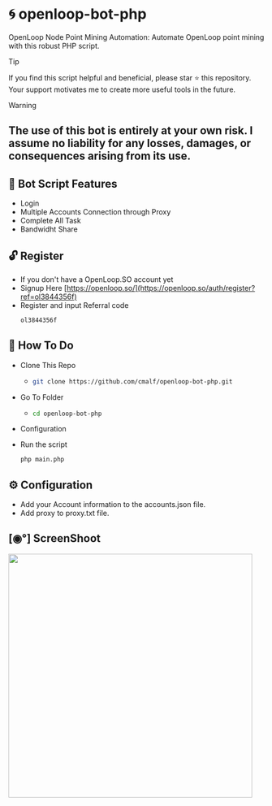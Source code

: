 # 🌀 openloop-bot-php
OpenLoop Node Point Mining Automation: Automate OpenLoop point mining with this robust PHP script.

> [!TIP]
> If you find this script helpful and beneficial, please star ⭐ this repository. Your support motivates me to create more useful tools in the future.

> [!WARNING]
> ## The use of this bot is entirely at your own risk. I assume no liability for any losses, damages, or consequences arising from its use.

## 🦾 Bot Script Features

- Login
- Multiple Accounts Connection through Proxy
- Complete All Task
- Bandwidht Share

## 🔓 Register 

- If you don't have a OpenLoop.SO account yet
- Signup Here [https://openloop.so/](https://openloop.so/auth/register?ref=ol3844356f)
- Register and input Referral code
  ```bash
  ol3844356f
  ```
## 🤔 How To Do

- Clone This Repo
  - ```bash
    git clone https://github.com/cmalf/openloop-bot-php.git
    ```
- Go To Folder
  - ```bash
    cd openloop-bot-php
    ```
- Configuration
- Run the script
  
  ```bash
  php main.php
  ```

## ⚙️ Configuration

- Add your Account information to the accounts.json file.
- Add proxy to proxy.txt file.

## [◉°] ScreenShoot

<img src="https://github.com/user-attachments/assets/3662daa5-9c93-469f-ac94-d2f4a1eb1216" widht=580 height=480 >

